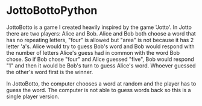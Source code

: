 # JottoBottoPython

JottoBotto is a game I created heavily inspired by the game 'Jotto'. In Jotto there are two players: Alice and Bob. Alice and Bob both choose a word that has no repeating letters, "four" is allowed but "area" is not because it has 2 letter 'a's. Alice would try to guess Bob's word and Bob would respond with the number of letters Alice's guess had in common with the word Bob chose. So if Bob chose "four" and Alice guessed "five", Bob would respond "1" and then it would be Bob's turn to guess Alice's word. Whoever guessed the other's word first is the winner. 

In JottoBotto, the computer chooses a word at random and the player has to guess the word. The computer is not able to guess words back so this is a single player version. 
